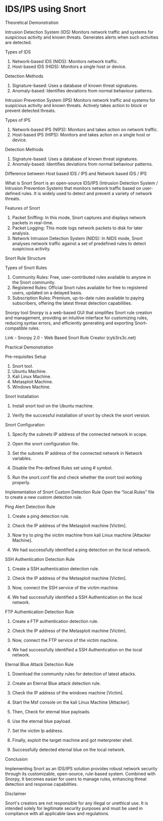 # IDS/IPS using Snort

Theoretical Demonstration

Intrusion Detection System (IDS)
Monitors network traffic and systems for suspicious activity and known threats. Generates alerts when such activities are detected.

Types of IDS
1.	Network-based IDS (NIDS): Monitors network traffic.
2.	Host-based IDS (HIDS): Monitors a single host or device.

Detection Methods
1.	Signature-based: Uses a database of known threat signatures.
2.	Anomaly-based: Identifies deviations from normal behaviour patterns.

Intrusion Prevention System (IPS)
Monitors network traffic and systems for suspicious activity and known threats. Actively takes action to block or prevent detected threats.

Types of IPS
1.	Network-based IPS (NIPS): Monitors and takes action on network traffic.
2.	Host-based IPS (HIPS): Monitors and takes action on a single host or device.

Detection Methods
1.	Signature-based: Uses a database of known threat signatures.
2.	Anomaly-based: Identifies deviations from normal behaviour patterns.

Difference between Host based IDS / IPS and Network based IDS / IPS 


What is Snort
Snort is an open-source IDS/IPS (Intrusion Detection System / Intrusion Prevention System) that monitors network traffic based on user-defined rules. It is widely used to detect and prevent a variety of network threats.

Features of Snort
1.	Packet Sniffing: In this mode, Snort captures and displays network packets in real-time.
2.	Packet Logging: This mode logs network packets to disk for later analysis.
3.	Network Intrusion Detection System (NIDS): In NIDS mode, Snort analyses network traffic against a set of predefined rules to detect suspicious activity.

Snort Rule Structure
 
Types of Snort Rules
1.	Community Rules: Free, user-contributed rules available to anyone in the Snort community.
2.	Registered Rules: Official Snort rules available for free to registered users, updated on a delayed basis.
3.	Subscription Rules: Premium, up-to-date rules available to paying subscribers, offering the latest threat detection capabilities.

Snorpy tool
Snorpy is a web-based GUI that simplifies Snort rule creation and management, providing an intuitive interface for customizing rules, reducing syntax errors, and efficiently generating and exporting Snort-compatible rules.

Link - Snorpy 2.0 - Web Based Snort Rule Creator (cyb3rs3c.net)

Practical Demonstration

Pre-requisites Setup
1.	Snort tool.
2.	Ubuntu Machine.
3.	Kali Linux Machine.
4.	Metasploit Machine.
5.	Windows Machine.

Snort Installation
1. Install snort tool on the Ubuntu machine.
 
2. Verify the successful installation of snort by check the snort version. 


Snort Configuration
1. Specify the subnets IP address of the connected network in scope.
 
2. Open the snort configuration file.
 

3. Set the subnets IP address of the connected network in Network variables.
 
4. Disable the Pre-defined Rules set using # symbol.
 
5. Run the snort.conf file and check whether the snort tool working properly.
 
Implementation of Snort Custom Detection Rule
Open the “local.Rules” file to create a new custom detection rule. 
 
Ping Alert Detection Rule
1. Create a ping detection rule. 



2. Check the IP address of the Metasploit machine [Victim].
 
3. Now try to ping the victim machine from kali Linux machine [Attacker Machine].
 








4. We had successfully identified a ping detection on the local network.
 
SSH Authentication Detection Rule
1. Create a SSH authentication detection rule.
 




2. Check the IP address of the Metasploit machine [Victim].
 
3. Now, connect the SSH service of the victim machine.
 







4. We had successfully identified a SSH Authentication on the local network.
 
FTP Authentication Detection Rule
1. Create a FTP authentication detection rule.
 









2. Check the IP address of the Metasploit machine [Victim].
 
3. Now, connect the FTP service of the victim machine.
 
4. We had successfully identified a SSH Authentication on the local network.
 

Eternal Blue Attack Detection Rule
1. Download the community rules for detection of latest attacks.
 
2. Create an Eternal Blue attack detection rule.
 





3. Check the IP address of the windows machine [Victim].
 
4. Start the Msf console on the kali Linux Machine [Attacker].
5. Then, Check for eternal blue payloads.
 






6. Use the eternal blue payload.
7. Set the victim Ip address.
8. Finally, exploit the target machine and got meterpreter shell.
 
9. Successfully detected eternal blue on the local network.
 
Conclusion

Implementing Snort as an IDS/IPS solution provides robust network security through its customizable, open-source, rule-based system. Combined with Snorpy, It becomes easier for users to manage rules, enhancing threat detection and response capabilities.

Disclaimer

Snort's creators are not responsible for any illegal or unethical use. It is intended solely for legitimate security purposes and must be used in compliance with all applicable laws and regulations.
